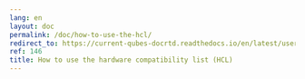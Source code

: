 ```yaml
---
lang: en
layout: doc
permalink: /doc/how-to-use-the-hcl/
redirect_to: https://current-qubes-docrtd.readthedocs.io/en/latest/user/hardware/how-to-use-the-hcl.html
ref: 146
title: How to use the hardware compatibility list (HCL)
---
```

